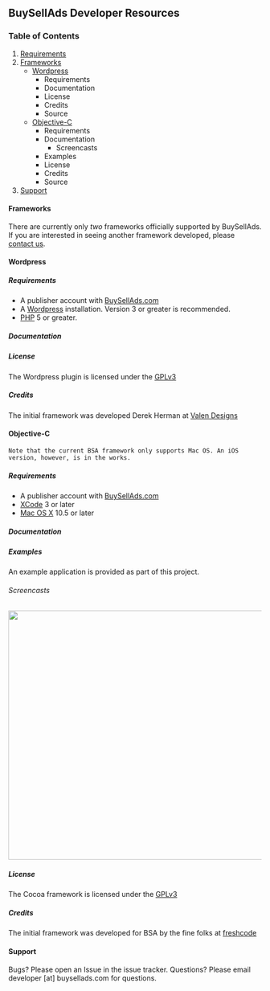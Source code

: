 ## BuySellAds Developer Resources


### Table of Contents

1. [Requirements](#requirements "Requirements")
2. [Frameworks](#frameworks "Frameworks") 
	* [Wordpress](#wordpress "Wordpress")
		* Requirements
		* Documentation
		* License
		* Credits
		* Source
	* [Objective-C](#cocoa "Objective-C")
		* Requirements
		* Documentation
			* Screencasts
		* Examples
		* License
		* Credits
		* Source
3. [Support](#support "Support")


#### <a name="frameworks">Frameworks</a>
There are currently only *two* frameworks officially supported by BuySellAds. If you are interested in seeing another framework developed, please [contact us](#support).

#### <a name="wordpress">Wordpress</a>

##### Requirements
* A publisher account with [BuySellAds.com](http://www.buysellads.com)
* A [Wordpress](http://www.wordpress.org) installation. Version 3 or greater is recommended.
* [PHP](http://www.php.net) 5 or greater.

##### Documentation


##### License
The Wordpress plugin is licensed under the [GPLv3](http://www.gnu.org/licenses/gpl-3.0.html)

##### Credits
The initial framework was developed Derek Herman at [Valen Designs](http://valendesigns.com/)

#### <a name="cocoa">Objective-C</a>
	Note that the current BSA framework only supports Mac OS. An iOS version, however, is in the works.

##### Requirements
* A publisher account with [BuySellAds.com](http://www.buysellads.com)
* [XCode](http://developer.apple.com) 3 or later
* [Mac OS X](http://www.apple.com/macosx/) 10.5 or later

##### Documentation


##### Examples
An example application is provided as part of this project.

###### Screencasts
<script src="http://www.apple.com/library/quicktime/2.0/scripts/prototype.js" language="JavaScript" type="text/javascript"></script>
<script src="http://www.apple.com/library/quicktime/2.0/scripts/qtp_poster.js" language="JavaScript" type="text/javascript"></script>
<link href="http://www.apple.com/library/quicktime/2.0/stylesheets/qtp_poster.css" rel="StyleSheet" type="text/css" />
<a href="http://developer.buysellads.com/media/BSAScreencast.mov" rel="qtposter" jscontroller="false">
	<img src="http://developer.buysellads.com/media/BSAScreencast.jpg" width="726" height="496"/>
</a>

##### License
The Cocoa framework is licensed under the [GPLv3](http://www.gnu.org/licenses/gpl-3.0.html)

##### Credits
The initial framework was developed for BSA by the fine folks at [freshcode](http://madefresh.ca/)


#### <a name="support">Support</a>
Bugs? Please open an Issue in the issue tracker.
Questions? Please email developer [at] buysellads.com for questions.
